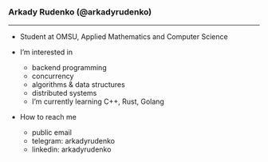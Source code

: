 ### Arkady Rudenko (@arkadyrudenko)
---
- Student at OMSU, Applied Mathematics and Computer Science

- I’m interested in
  - backend programming
  - concurrency
  - algorithms & data structures
  - distributed systems
  - I’m currently learning C++, Rust, Golang

- How to reach me
  - public email
  - telegram: arkadyrudenko
  - linkedin: arkadyrudenko
